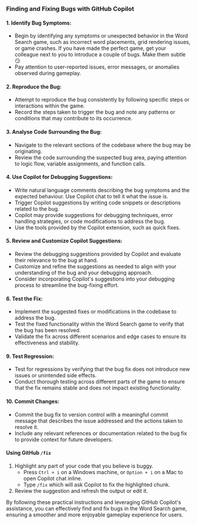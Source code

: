 ### Finding and Fixing Bugs with GitHub Copilot

#### 1. Identify Bug Symptoms:
   - Begin by identifying any symptoms or unexpected behavior in the Word Search game, such as incorrect word placements, grid rendering issues, or game crashes. If you have made the perfect game, get your colleague next to you to introduce a couple of bugs. Make them subtle 😏
   - Pay attention to user-reported issues, error messages, or anomalies observed during gameplay.

#### 2. Reproduce the Bug:
   - Attempt to reproduce the bug consistently by following specific steps or interactions within the game.
   - Record the steps taken to trigger the bug and note any patterns or conditions that may contribute to its occurrence.

#### 3. Analyse Code Surrounding the Bug:
   - Navigate to the relevant sections of the codebase where the bug may be originating.
   - Review the code surrounding the suspected bug area, paying attention to logic flow, variable assignments, and function calls.

#### 4. Use Copilot for Debugging Suggestions:
   - Write natural language comments describing the bug symptoms and the expected behaviour. Use Copilot chat to tell it what the issue is.
   - Trigger Copilot suggestions by writing code snippets or descriptions related to the bug.
   - Copilot may provide suggestions for debugging techniques, error handling strategies, or code modifications to address the bug.
   - Use the tools provided by the Copilot extension, such as quick fixes.

#### 5. Review and Customize Copilot Suggestions:
   - Review the debugging suggestions provided by Copilot and evaluate their relevance to the bug at hand.
   - Customize and refine the suggestions as needed to align with your understanding of the bug and your debugging approach.
   - Consider incorporating Copilot's suggestions into your debugging process to streamline the bug-fixing effort.

#### 6. Test the Fix:
   - Implement the suggested fixes or modifications in the codebase to address the bug.
   - Test the fixed functionality within the Word Search game to verify that the bug has been resolved.
   - Validate the fix across different scenarios and edge cases to ensure its effectiveness and stability.

#### 9. Test Regression:
   - Test for regressions by verifying that the bug fix does not introduce new issues or unintended side effects.
   - Conduct thorough testing across different parts of the game to ensure that the fix remains stable and does not impact existing functionality.

#### 10. Commit Changes:
   - Commit the bug fix to version control with a meaningful commit message that describes the issue addressed and the actions taken to resolve it.
   - Include any relevant references or documentation related to the bug fix to provide context for future developers.

#### Using GitHub `/fix`

1. Highlight any part of your code that you believe is buggy.
   - Press `Ctrl + i` on a Windows machine, or `Option + i` on a Mac to open Copilot chat inline.
   - Type `/fix` which will ask Copilot to fix the highlighted chunk.
2. Review the suggestion and refresh the output or edit it. 

By following these practical instructions and leveraging GitHub Copilot's assistance, you can effectively find and fix bugs in the Word Search game, ensuring a smoother and more enjoyable gameplay experience for users.